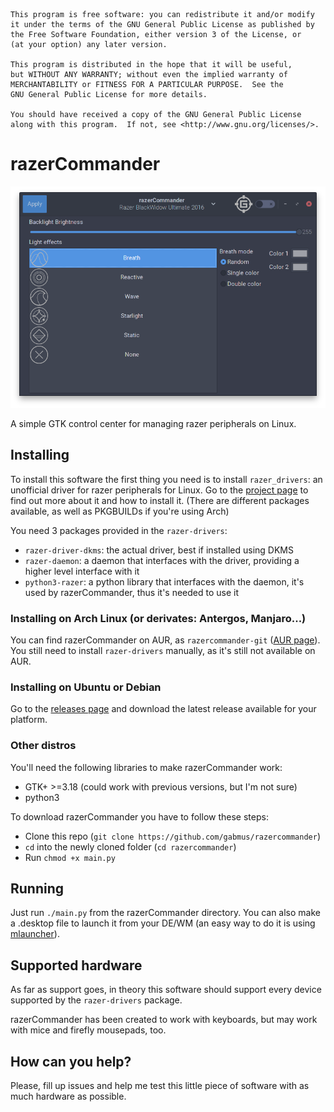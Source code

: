     This program is free software: you can redistribute it and/or modify
    it under the terms of the GNU General Public License as published by
    the Free Software Foundation, either version 3 of the License, or
    (at your option) any later version.

    This program is distributed in the hope that it will be useful,
    but WITHOUT ANY WARRANTY; without even the implied warranty of
    MERCHANTABILITY or FITNESS FOR A PARTICULAR PURPOSE.  See the
    GNU General Public License for more details.

    You should have received a copy of the GNU General Public License
    along with this program.  If not, see <http://www.gnu.org/licenses/>.

# razerCommander

![screenshot](screenshot.png)

A simple GTK control center for managing razer peripherals on Linux.

## Installing

To install this software the first thing you need is to install `razer_drivers`: an unofficial driver for razer peripherals for Linux. Go to the [project page](https://github.com/terrycain/razer-drivers) to find out more about it and how to install it. (There are different packages available, as well as PKGBUILDs if you're using Arch)

You need 3 packages provided in the `razer-drivers`:
- `razer-driver-dkms`: the actual driver, best if installed using DKMS
- `razer-daemon`: a daemon that interfaces with the driver, providing a higher level interface with it
- `python3-razer`: a python library that interfaces with the daemon, it's used by razerCommander, thus it's needed to use it

### Installing on Arch Linux (or derivates: Antergos, Manjaro...)

You can find razerCommander on AUR, as `razercommander-git` ([AUR page](https://aur.archlinux.org/packages/razercommander-git)).
You still need to install `razer-drivers` manually, as it's still not available on AUR.

### Installing on Ubuntu or Debian

Go to the [releases page](https://github.com/GabMus/razerCommander/releases) and download the latest release available for your platform.

### Other distros

You'll need the following libraries to make razerCommander work:
- GTK+ >=3.18 (could work with previous versions, but I'm not sure)
- python3

To download razerCommander you have to follow these steps:
- Clone this repo (`git clone https://github.com/gabmus/razercommander`)
- `cd` into the newly cloned folder (`cd razercommander`)
- Run `chmod +x main.py`

## Running

Just run `./main.py` from the razerCommander directory. You can also make a .desktop file to launch it from your DE/WM (an easy way to do it is using [mlauncher](https://github.com/gabmus/mlauncher)).

## Supported hardware

As far as support goes, in theory this software should support every device supported by the `razer-drivers` package.

razerCommander has been created to work with keyboards, but may work with mice and firefly mousepads, too.

## How can you help?

Please, fill up issues and help me test this little piece of software with as much hardware as possible.
